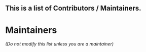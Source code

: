 ## This is a list of Contributors / Maintainers.

# Maintainers

_(Do not modify this list unless you are a maintainer)_


